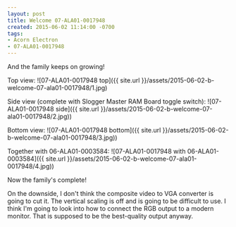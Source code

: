 ```yaml
---
layout: post
title: Welcome 07-ALA01-0017948
created: 2015-06-02 11:14:00 -0700
tags:
- Acorn Electron
- 07-ALA01-0017948
---
```

And the family keeps on growing!

Top view:
![07-ALA01-0017948 top]({{ site.url }}/assets/2015-06-02-b-welcome-07-ala01-0017948/1.jpg)

Side view (complete with Slogger Master RAM Board toggle switch):
![07-ALA01-0017948 side]({{ site.url }}/assets/2015-06-02-b-welcome-07-ala01-0017948/2.jpg))

Bottom view:
![07-ALA01-0017948 bottom]({{ site.url }}/assets/2015-06-02-b-welcome-07-ala01-0017948/3.jpg))

Together with 06-ALA01-0003584:
![07-ALA01-0017948 with 06-ALA01-0003584]({{ site.url }}/assets/2015-06-02-b-welcome-07-ala01-0017948/4.jpg))

Now the family's complete!

On the downside, I don't think the composite video to VGA converter is going to
cut it. The vertical scaling is off and is going to be difficult to use. I think
I'm going to look into how to connect the RGB output to a modern monitor. That
is supposed to be the best-quality output anyway.

